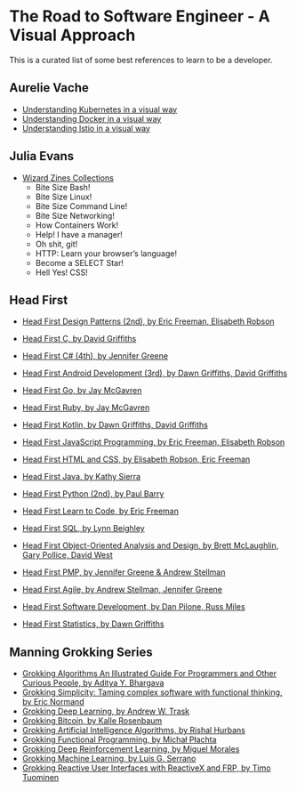 # The Road to Software Engineer - A Visual Approach

This is a curated list of some best references to learn to be a developer. 

## Aurelie Vache
- [Understanding Kubernetes in a visual way](https://aurelievache.gumroad.com/l/understanding-kubernetes-visual-way) 
- [Understanding Docker in a visual way](https://aurelievache.gumroad.com/l/understanding-docker-visual-way) 
- [Understanding Istio in a visual way](https://aurelievache.gumroad.com/l/understanding-istio-visual-way) 

## Julia Evans
- [Wizard Zines Collections](https://wizardzines.com/zines/all-the-zines/)
  - Bite Size Bash!
  - Bite Size Linux!
  - Bite Size Command Line!
  - Bite Size Networking!
  - How Containers Work!
  - Help! I have a manager!
  - Oh shit, git!
  - HTTP: Learn your browser’s language!
  - Become a SELECT Star!
  - Hell Yes! CSS!

## Head First

- [Head First Design Patterns (2nd), by Eric Freeman, Elisabeth Robson](https://www.goodreads.com/book/show/56083609-head-first-design-patterns)

- [Head First C, by David Griffiths](https://www.goodreads.com/book/show/12447064-head-first-c)
- [Head First C# (4th), by Jennifer Greene](https://www.goodreads.com/book/show/36954691-head-first-c)
- [Head First Android Development (3rd), by Dawn Griffiths,  David Griffiths](https://www.goodreads.com/book/show/59706381-head-first-android-development)
- [Head First Go, by Jay McGavren](https://www.goodreads.com/book/show/36800891-head-first-go)
- [Head First Ruby, by Jay McGavren](https://www.goodreads.com/book/show/23466394-head-first-ruby)
- [Head First Kotlin, by Dawn Griffiths, David Griffiths](https://www.goodreads.com/book/show/44013141-head-first-kotlin)
- [Head First JavaScript Programming, by Eric Freeman, Elisabeth Robson](https://www.goodreads.com/book/show/17912853-head-first-javascript-programming)
- [Head First HTML and CSS, by Elisabeth Robson, Eric Freeman](https://www.goodreads.com/book/show/13355960-head-first-html-and-css)
- [Head First Java, by Kathy Sierra](https://www.goodreads.com/book/show/231262.Head_First_Java)
- [Head First Python (2nd), by Paul Barry](https://www.goodreads.com/book/show/8933914-head-first-python)
- [Head First Learn to Code, by Eric Freeman](https://www.goodreads.com/book/show/35355002-head-first-learn-to-code)

- [Head First SQL, by Lynn Beighley](https://www.goodreads.com/book/show/1782447.Head_First_SQL)

- [Head First Object-Oriented Analysis and Design, by Brett McLaughlin, Gary Pollice, David West](https://www.goodreads.com/book/show/179207.Head_First_Object_Oriented_Analysis_and_Design)
- [Head First PMP, by Jennifer Greene & Andrew Stellman](https://www.goodreads.com/book/show/6773234-head-first-pmp)
- [Head First Agile, by Andrew Stellman, Jennifer Greene](https://www.goodreads.com/book/show/30012890-head-first-agile)
- [Head First Software Development, by Dan Pilone, Russ Miles](https://www.goodreads.com/book/show/314063.Head_First_Software_Development)

- [Head First Statistics, by Dawn Griffiths](https://www.goodreads.com/book/show/4419784-head-first-statistics)


## Manning Grokking Series

- [Grokking Algorithms An Illustrated Guide For Programmers and Other Curious People, by Aditya Y. Bhargava](https://www.goodreads.com/book/show/52257623-grokking-simplicity)
- [Grokking Simplicity: Taming complex software with functional thinking, by Eric Normand](https://www.goodreads.com/book/show/52257623-grokking-simplicity)
- [Grokking Deep Learning, by Andrew W. Trask](https://www.goodreads.com/book/show/31565758-grokking-deep-learning)
- [Grokking Bitcoin, by Kalle Rosenbaum](https://www.goodreads.com/book/show/38928682-grokking-bitcoin)
- [Grokking Artificial Intelligence Algorithms, by Rishal Hurbans](https://www.goodreads.com/book/show/50542111-grokking-artificial-intelligence-algorithms)
- [Grokking Functional Programming, by Michał Płachta](https://www.goodreads.com/book/show/22710385-grokking-functional-programming)
- [Grokking Deep Reinforcement Learning, by Miguel Morales](https://www.goodreads.com/book/show/50336343-grokking-deep-reinforcement-learning)
- [Grokking Machine Learning, by Luis G. Serrano](https://www.goodreads.com/book/show/53141537-grokking-machine-learning)
- [Grokking Reactive User Interfaces with ReactiveX and FRP, by Timo Tuominen](https://www.goodreads.com/book/show/30848676-grokking-reactive-user-interfaces-with-reactivex-and-frp)

